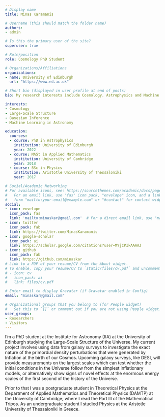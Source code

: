 ```yaml
---
# Display name
title: Minas Karamanis

# Username (this should match the folder name)
authors:
- admin

# Is this the primary user of the site?
superuser: true

# Role/position
role: Cosmology PhD Student

# Organizations/Affiliations
organizations:
- name: University of Edinburgh
  url: "https://www.ed.ac.uk"

# Short bio (displayed in user profile at end of posts)
bio: My research interests include Cosmology, Astrophysics and Machine Learning.

interests:
- Cosmology
- Large-Scale Structure
- Bayesian Inference
- Machine Learning in Astronomy

education:
  courses:
  - course: PhD in Astrophysics
    institution: University of Edinburgh
    year: 2022
  - course: MASt in Applied Mathematics
    institution: University of Cambridge
    year: 2018
  - course: BSc in Physics
    institution: Aristotle University of Thessaloniki
    year: 2017

# Social/Academic Networking
# For available icons, see: https://sourcethemes.com/academic/docs/page-builder/#icons
#   For an email link, use "fas" icon pack, "envelope" icon, and a link in the
#   form "mailto:your-email@example.com" or "#contact" for contact widget.
social:
- icon: envelope
  icon_pack: fas
  link: 'mailto:minaskar@gmail.com'  # For a direct email link, use "mailto:test@example.org".
- icon: twitter
  icon_pack: fab
  link: https://twitter.com/MinasKaramanis
- icon: google-scholar
  icon_pack: ai
  link: https://scholar.google.com/citations?user=MYjCPIkAAAAJ
- icon: github
  icon_pack: fab
  link: https://github.com/minaskar
# Link to a PDF of your resume/CV from the About widget.
# To enable, copy your resume/CV to `static/files/cv.pdf` and uncomment the lines below.
# - icon: cv
#   icon_pack: ai
#   link: files/cv.pdf

# Enter email to display Gravatar (if Gravatar enabled in Config)
email: "minaskar@gmail.com"

# Organizational groups that you belong to (for People widget)
#   Set this to `[]` or comment out if you are not using People widget.
user_groups:
- Researchers
- Visitors
---
```


I’m a PhD student at the Institute for Astronomy (IfA) at the University of Edinburgh studying the Large-Scale Structure of the Universe. My current project involves using data from galaxy surveys to investigate the exact nature of the primordial density perturbations that were generated by Ιnflation at the birth of our Cosmos. Upcoming galaxy surveys, like DESI, will provide measurements on the largest scales which can test whether the initial conditions in the Universe follow from the simplest inflationary models, or alternatively show signs of novel effects at the enormous energy scales of the first second of the history of the Universe.

Prior to that I was a postgraduate student in Theoretical Physics at the Department of Applied Mathematics and Theoretical Physics (DAMTP) at the University of Cambridge, where I read the Part III of the Mathematical Tripos. As an undergraduate student I studied Physics at the Aristotle University of Thessaloniki in Greece.
